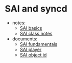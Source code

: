 # SAI and syncd
* notes:
    * [SAI basics](https://github.com/lolyu/aoi/blob/master/sonic/sonic-sairedis/sai_basics.md)
    * [SAI class notes](https://github.com/lolyu/aoi/blob/master/sonic/sonic-sairedis/syncd_class_hierarchy.md)
* documents:
    * [SAI fundamentals](https://github.com/opencomputeproject/SAI/blob/master/doc/spec.md)
    * [SAI player](https://github.com/sonic-net/SONiC/wiki/How-to-Use-SAI-Player)
    * [SAI object id](https://github.com/opencomputeproject/SAI/blob/master/doc/SAI-Proposal-7-UOID.md)
